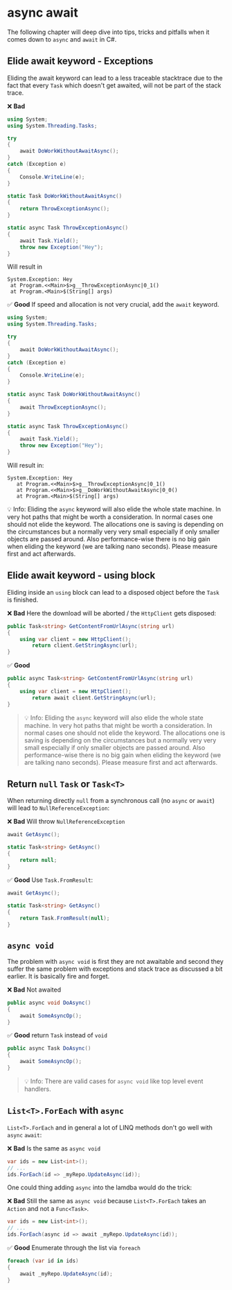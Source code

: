 # async await
The following chapter will deep dive into tips, tricks and pitfalls when it comes down to `async` and `await` in C#.

## Elide await keyword - Exceptions
Eliding the await keyword can lead to a less traceable stacktrace due to the fact that every `Task` which doesn't get awaited, will not be part of the stack trace.

❌ **Bad**
```csharp
using System;
using System.Threading.Tasks;

try
{
	await DoWorkWithoutAwaitAsync();
}
catch (Exception e)
{
	Console.WriteLine(e);
}

static Task DoWorkWithoutAwaitAsync()
{
	return ThrowExceptionAsync();
}

static async Task ThrowExceptionAsync()
{
	await Task.Yield();
	throw new Exception("Hey");
}
```

Will result in

```
System.Exception: Hey  
 at Program.<<Main>$>g__ThrowExceptionAsync|0_1()  
 at Program.<Main>$(String[] args)  
``` 

✅ **Good** If speed and allocation is not very crucial, add the `await` keyword.
```csharp
using System;
using System.Threading.Tasks;

try
{
	await DoWorkWithoutAwaitAsync();
}
catch (Exception e)
{
	Console.WriteLine(e);
}

static async Task DoWorkWithoutAwaitAsync()
{
	await ThrowExceptionAsync();
}

static async Task ThrowExceptionAsync()
{
	await Task.Yield();
	throw new Exception("Hey");
}
```

Will result in:
```
System.Exception: Hey
   at Program.<<Main>$>g__ThrowExceptionAsync|0_1()
   at Program.<<Main>$>g__DoWorkWithoutAwaitAsync|0_0()
   at Program.<Main>$(String[] args)
```

💡 Info: Eliding the `async` keyword will also elide the whole state machine. In very hot paths that might be worth a consideration. In normal cases one should not elide the keyword. The allocations one is saving is depending on the circumstances but a normally very very small especially if only smaller objects are passed around. Also performance-wise there is no big gain when eliding the keyword (we are talking nano seconds). Please measure first and act afterwards.

## Elide await keyword - using block
Eliding inside an `using` block can lead to a disposed object before the `Task` is finished.

❌ **Bad** Here the download will be aborted / the `HttpClient` gets disposed:
```csharp
public Task<string> GetContentFromUrlAsync(string url)
{
    using var client = new HttpClient();
        return client.GetStringAsync(url);
}
```

✅ **Good**
```csharp
public async Task<string> GetContentFromUrlAsync(string url)
{
    using var client = new HttpClient();
        return await client.GetStringAsync(url);
}
```

> 💡 Info: Eliding the `async` keyword will also elide the whole state machine. In very hot paths that might be worth a consideration. In normal cases one should not elide the keyword. The allocations one is saving is depending on the circumstances but a normally very very small especially if only smaller objects are passed around. Also performance-wise there is no big gain when eliding the keyword (we are talking nano seconds). Please measure first and act afterwards.

## Return `null` `Task` or `Task<T>`
When returning directly `null` from a synchronous call (no `async` or `await`) will lead to `NullReferenceException`:

❌ **Bad** Will throw `NullReferenceException`
```csharp
await GetAsync();

static Task<string> GetAsync()
{
	return null;
}
```

✅ **Good** Use `Task.FromResult`:

```csharp
await GetAsync();

static Task<string> GetAsync()
{
	return Task.FromResult(null);
}
```

## `async void`
The problem with `async void` is first they are not awaitable and second they suffer the same problem with exceptions and stack trace as discussed a bit earlier. It is basically fire and forget.

❌ **Bad** Not awaited
```csharp
public async void DoAsync()
{
	await SomeAsyncOp();
}
```

✅ **Good** return `Task` instead of `void`
```csharp
public async Task DoAsync()
{
	await SomeAsyncOp();
}
```

> 💡 Info: There are valid cases for `async void` like top level event handlers.

## `List<T>.ForEach` with `async`
`List<T>.ForEach` and in general a lot of LINQ methods don't go well with `async` `await`:

❌ **Bad** Is the same as `async void`
```csharp
var ids = new List<int>();
// ...
ids.ForEach(id => _myRepo.UpdateAsync(id));
```

One could thing adding `async` into the lamdba would do the trick:

❌ **Bad** Still the same as `async void` because `List<T>.ForEach` takes an `Action` and not a `Func<Task>`.
```csharp
var ids = new List<int>();
// ...
ids.ForEach(async id => await _myRepo.UpdateAsync(id));
```

✅ **Good** Enumerate through the list via `foreach`
```csharp
foreach (var id in ids)
{
	await _myRepo.UpdateAsync(id);
}
```